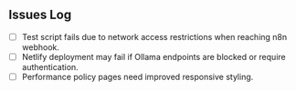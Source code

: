 ## Issues Log

- [ ] Test script fails due to network access restrictions when reaching n8n webhook.
- [ ] Netlify deployment may fail if Ollama endpoints are blocked or require authentication.
- [ ] Performance policy pages need improved responsive styling.

